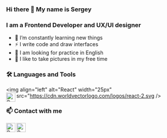 ### Hi there 👋 My name is Sergey
### I am a Frontend Developer and UX/UI designer

- 🌱 I’m constantly learning new things
- ⚡ I write code and draw interfaces
- 🧐 I am looking for practice in English
- 📸 I like to take pictures in my free time

### 🛠 Languages and Tools
<img align="left" alt="React" width="25px" src="https://cdn.worldvectorlogo.com/logos/react-2.svg />
<img align="left" alt="React" width="25px" src="https://cdn.worldvectorlogo.com/logos/redux.svg" />

### 📫 Contact with me
[<img align="left" alt="React" width="25px" src="https://cdn.worldvectorlogo.com/logos/linkedin-icon-2.svg" />][LinkedIn]
[<img align="left" alt="React" width="25px" src="https://cdn.worldvectorlogo.com/logos/instagram-5.svg" />][Instagram]

[LinkedIn]: https://www.linkedin.com/in/seem16/
[Instagram]: https://instagram.com/greenfl4me/




